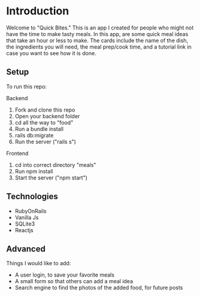 # Introduction
  Welcome to "Quick Bites." This is an app I created for people who might not have the time to make tasty meals. In this app, are some quick meal ideas that take an hour or less to make. The cards include the name of the dish, the ingredients you will need, the meal prep/cook time, and a tutorial link in case you want to see how it is done. 
  
 ## Setup
 To run this repo:
 
 Backend
  1. Fork and clone this repo
  2. Open your backend folder
  3. cd all the way to "food"
  4. Run a bundle install
  5. rails db:migrate
  6. Run the server ("rails s")
  
 Frontend
  1. cd into correct directory "meals"
  2. Run npm install
  3. Start the server ("npm start")

## Technologies
- RubyOnRails
- Vanilla Js
- SQLite3
- Reactjs

## Advanced
Things I would like to add: 
  - A user login, to save your favorite meals
  - A small form so that others can add a meal idea
  - Search engine to find the photos of the added food, for future posts

